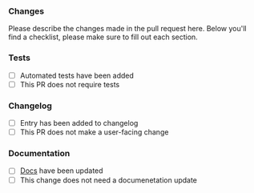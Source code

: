 ### Changes

Please describe the changes made in the pull request here. Below you'll find a checklist, please make sure to fill out each section.

### Tests
- [ ] Automated tests have been added
- [ ] This PR does not require tests

### Changelog
- [ ] Entry has been added to changelog
- [ ] This PR does not make a user-facing change

### Documentation
- [ ] [Docs](https://github.com/plausible/docs) have been updated
- [ ] This change does not need a documenetation update
